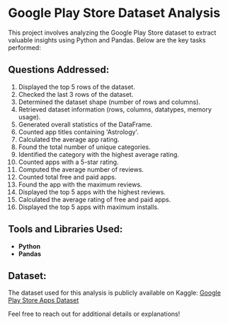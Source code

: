 # Google Play Store Dataset Analysis

This project involves analyzing the Google Play Store dataset to extract valuable insights using Python and Pandas. Below are the key tasks performed:

## Questions Addressed:
1. Displayed the top 5 rows of the dataset.
2. Checked the last 3 rows of the dataset.
3. Determined the dataset shape (number of rows and columns).
4. Retrieved dataset information (rows, columns, datatypes, memory usage).
5. Generated overall statistics of the DataFrame.
6. Counted app titles containing 'Astrology'.
7. Calculated the average app rating.
8. Found the total number of unique categories.
9. Identified the category with the highest average rating.
10. Counted apps with a 5-star rating.
11. Computed the average number of reviews.
12. Counted total free and paid apps.
13. Found the app with the maximum reviews.
14. Displayed the top 5 apps with the highest reviews.
15. Calculated the average rating of free and paid apps.
16. Displayed the top 5 apps with maximum installs.

## Tools and Libraries Used:
- **Python**
- **Pandas**

## Dataset:
The dataset used for this analysis is publicly available on Kaggle: [Google Play Store Apps Dataset](https://www.kaggle.com/datasets/lava18/google-play-store-apps)

Feel free to reach out for additional details or explanations!

